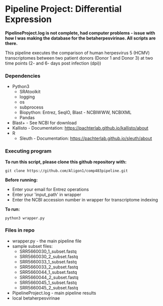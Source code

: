 # Pipeline Project: Differential Expression

**PipelineProject.log is not complete, had computer problems - issue with how I was making the database for the betaherpesvirinae. All scripts are there.**

This pipeline executes the comparison of human herpesvirus 5 (HCMV) transcriptomes between two patient donors (Donor 1 and Donor 3) at two time points (2- and 6- days post infection (dpi))

### Dependencies

- Python3
  - SRAtoolkit
  - logging
  - os
  - subprocess
  - Biopython: Entrez, SeqIO, Blast - NCBIWWW, NCBIXML
  - Pandas
- Blast+ - See NCBI for download
- Kallisto - Documentation: https://pachterlab.github.io/kallisto/about
- R
  - Sleuth - Documentation: https://pachterlab.github.io/sleuth/about 


### Executing program

**To run this script, please clone this github repository with:**
```
git clone https://github.com/Aligon1/comp483pipeline.git
```

**Before running:** <br>
- Enter your email for Entrez operations
- Enter your 'input_path' in wrapper
- Enter the NCBI accession number in wrapper for transcriptome indexing
 
**To run:**
```
python3 wrapper.py 
```

### Files in repo

- wrapper.py - the main pipeline file
- sample subset files:
  - SRR5660030_1_subset.fastq
  - SRR5660030_2_subset.fastq
  - SRR5660033_1_subset.fastq
  - SRR5660033_2_subset.fastq
  - SRR5660044_1_subset.fastq
  - SRR5660044_2_subset.fastq
  - SRR5660045_1_subset.fastq
  - SRR5660045_2_subset.fastq
- PipelineProject.log - main pipeline results
- local betaherpesvirinae 
